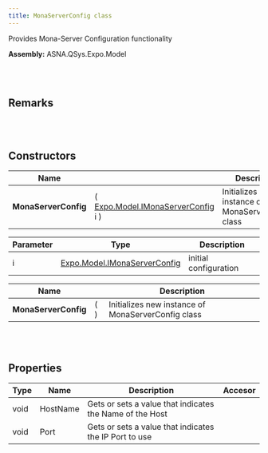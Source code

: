 ```yaml
---
title: MonaServerConfig class
---
```


Provides Mona-Server Configuration functionality

**Assembly:** ASNA.QSys.Expo.Model

<br>
<br>

## Remarks

<br>
<br>

## Constructors

| Name |  | Description |
| --- | --- | --- |
**MonaServerConfig** | ( [Expo.Model.IMonaServerConfig](/reference/asna-qsys-expo/expo-model/i-mona-server-config.html) i ) | Initializes new instance of MonaServerConfig class


| Parameter | Type | Description
| --- | --- | ---
| i | [Expo.Model.IMonaServerConfig](/reference/asna-qsys-expo/expo-model/i-mona-server-config.html) | initial configuration 

| Name |  | Description |
| --- | --- | --- |
**MonaServerConfig** | (  ) | Initializes new instance of MonaServerConfig class



<br>
<br>

## Properties

| Type | Name | Description | Accesor
| --- | --- | --- | --- 
| void | HostName | Gets or sets a value that indicates the Name of the Host | 
| void | Port | Gets or sets a value that indicates the IP Port to use | 

<br>
<br>

